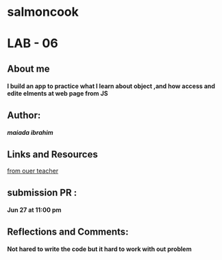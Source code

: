 # salmoncook
# LAB - 06
## About me
#### I build an app to practice what I learn about object ,and how access and edite elments at web page from JS

## Author:
#### *maiada ibrahim*


## Links and Resources
[from ouer teacher](https://github.com/LTUC/amman-irbid-201d31)



## submission PR : 
#### Jun 27 at 11:00 pm


## Reflections and Comments:
#### Not hared to write the code but it hard to work with out problem